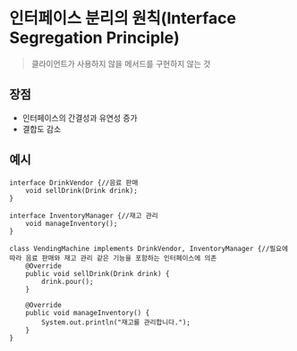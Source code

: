 # 인터페이스 분리의 원칙(Interface Segregation Principle)
> 클라이언트가 사용하지 않을 메서드를 구현하지 않는 것

## 장점
- 인터페이스의 간결성과 유연성 증가
- 결합도 감소

## 예시
```
interface DrinkVendor {//음료 판매 
    void sellDrink(Drink drink);
}

interface InventoryManager {//재고 관리
    void manageInventory();
}

class VendingMachine implements DrinkVendor, InventoryManager {//필요에 따라 음료 판매와 재고 관리 같은 기능을 포함하는 인터페이스에 의존
    @Override
    public void sellDrink(Drink drink) {
        drink.pour();
    }

    @Override
    public void manageInventory() {
        System.out.println("재고를 관리합니다.");
    }
}
```